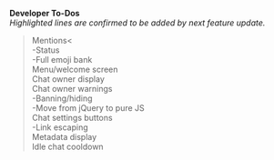   <b>Developer To-Dos</b>
  <br>
  <em>Highlighted lines are confirmed to be added by next feature update.</em>

 > Mentions<<br>
-Status<br>
-Full emoji bank<br>
 > Menu/welcome screen<br>
 > Chat owner display<br>
 > Chat owner warnings<br>
-Banning/hiding<br>
-Move from jQuery to pure JS<br>
 > Chat settings buttons<br>
-Link escaping<br>
 > Metadata display<br>
 > Idle chat cooldown<br>
